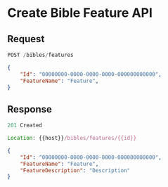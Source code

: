 # Create Bible Feature API

## Request

```js
POST /bibles/features
```

```json
{
    "Id": "00000000-0000-0000-0000-000000000000",
    "FeatureName": "Feature",
}
```

## Response

```javascript
201 Created 
```

```javascript
Location: {{host}}/bibles/features/{{id}}
```

```json
{
    "Id": "00000000-0000-0000-0000-000000000000",
    "FeatureName": "Feature",
    "FeatureDescription": "Description"
}
```
